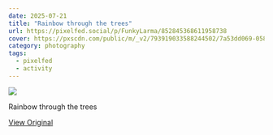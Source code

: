 ```yaml
---
date: 2025-07-21
title: "Rainbow through the trees"
url: https://pixelfed.social/p/FunkyLarma/852845368611958738
cover: https://pxscdn.com/public/m/_v2/793919033588244502/7a53dd069-05894d/IiFxaT7dB5WN/SeiGPDMCXe38k8SYA59LbTUV0GofrIfQ4V015lRJ.jpg
category: photography
tags:
  - pixelfed
  - activity
---
```


<div class="gallery">

![](https://pxscdn.com/public/m/_v2/793919033588244502/7a53dd069-05894d/IiFxaT7dB5WN/SeiGPDMCXe38k8SYA59LbTUV0GofrIfQ4V015lRJ.jpg)

Rainbow through the trees

</div>

[View Original](https://pixelfed.social/p/FunkyLarma/852845368611958738 "View Original on PixelFed")
